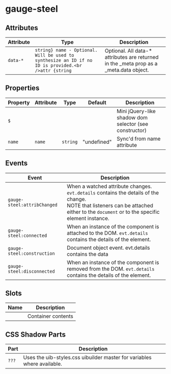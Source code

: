 # gauge-steel

## Attributes

| Attribute | Type                                             | Description                                      |
|-----------|--------------------------------------------------|--------------------------------------------------|
| `data-*`  | `string} name - Optional. Will be used to synthesize an ID if no ID is provided.<br />attr {string` | Optional. All data-* attributes are returned in the _meta prop as a _meta.data object. |

## Properties

| Property | Attribute | Type     | Default     | Description                                      |
|----------|-----------|----------|-------------|--------------------------------------------------|
| `$`      |           |          |             | Mini jQuery-like shadow dom selector (see constructor) |
| `name`   | `name`    | `string` | "undefined" | Sync'd from name attribute                       |

## Events

| Event                       | Description                                      |
|-----------------------------|--------------------------------------------------|
| `gauge-steel:attribChanged` | When a watched attribute changes. `evt.details` contains the details of the change.<br />NOTE that listeners can be attached either to the `document` or to the specific element instance. |
| `gauge-steel:connected`     | When an instance of the component is attached to the DOM. `evt.details` contains the details of the element. |
| `gauge-steel:construction`  | Document object event. evt.details contains the data |
| `gauge-steel:disconnected`  | When an instance of the component is removed from the DOM. `evt.details` contains the details of the element. |

## Slots

| Name | Description        |
|------|--------------------|
|      | Container contents |

## CSS Shadow Parts

| Part  | Description                                      |
|-------|--------------------------------------------------|
| `???` | Uses the uib-styles.css uibuilder master for variables where available. |
